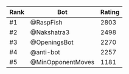 Rank|Bot|Rating
---|---|---
#1|@RaspFish|2803
#2|@Nakshatra3|2498
#3|@OpeningsBot|2270
#4|@anti-bot|2257
#5|@MinOpponentMoves|1181
